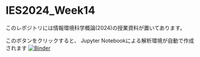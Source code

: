 # IES2024_Week14

このレポジトリには情報環境科学概論(2024)の授業資料が置いてあります。 

このボタンをクリックすると、 Jupyter Notebookによる解析環境が自動で作成されます  [![Binder](https://binder.cs.rcos.nii.ac.jp/badge_logo.svg)](https://binder.cs.rcos.nii.ac.jp/v2/gh/MakotoASAOKA/IES2023_Week14/main)
